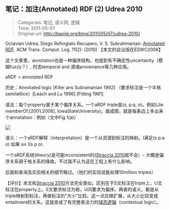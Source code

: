 笔记：加注(Annotated) RDF (2) Udrea 2010
---
    
> Categories: 笔记, 语义网, 逻辑  
> Time: 2011-05-07  
> Original url: <http://baojie.org/blog/2011/05/07/udrea-2010/>
    
Octavian Udrea, Diego Reforgiato Recupero, V. S. Subrahmanian: [Annotated RDF](http://tocl.acm.org/accepted/364subrahmanian.pdf). ACM Trans. Comput. Log. 11(2): (2010) 【本文的会议版在ESWC2006】

这个文章里，annotation也是一种偏序结构。也提到有不确定性uncertainty（模糊fuzzy？）, 时态temporal and 源谱provenance等几种应用。

aRDF = annotated RDF

历史：Annotated logic [Kifer ans Subramanian 1992] （要求标注是一个半格semilattice）[Leach and Lu 1996] [Fitting 1991]

语法：每个property属于某个偏序关系。一个aRDF triple是(s, p:a, o)。例如(Jie memberOf:[2001,2008], IowaStateUniversity)。画成图，就是每条边上多出来个annotation：例如（文中Fig 1(a)）

![](http://baojie.org/blog/wp-content/uploads/2011/05/ardf.gif)

语义：一个aRDF解释（interpretation）是一个从资源到标注的映射。I满足(s p:a o) 如果 a≤ I(s p o).

一个aRDF系统(theory)是可能inconsistent的([Straccia 2010](http://blog.baojie.org/2011/05/07/annotated-rdf/)就不会）– 大概是偏序关系弱于格关系的缘故。不过我不认为这在工程上有什么影响。

后面和查询及实验相关的细节略过。（他们的实验说能处理10million triples）

【评价】本文和[Straccia 2010](http://blog.baojie.org/2011/05/07/annotated-rdf/)方法完全类似。区别在于S文标注在triple上，U文标注在property上。S文要求标注为格，U问要求为偏序。两者的语义，都是从triple映射到标注，再做标注的“大小”比较。这一点应做扩展，从大小比较变成entailment的关系。这就变成了有完整表法力的[域态逻辑](http://blog.baojie.org/2011/04/11/context-model/)（contextual logic）。     
    